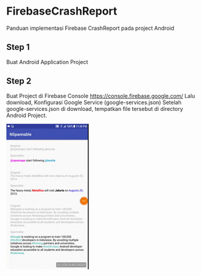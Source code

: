 # FirebaseCrashReport
Panduan implementasi Firebase CrashReport pada project Android


## Step 1
Buat Android Application Project

## Step 2
Buat Project di Firebase Console https://console.firebase.google.com/
Lalu download, Konfigurasi Google Service (google-services.json)
Setelah google-services.json di download, tempatkan file tersebut di directory Android Project.

![Alt text](https://github.com/opannapo/OutputPreviewAssets/blob/master/Nspannable/out.gif "Output")



